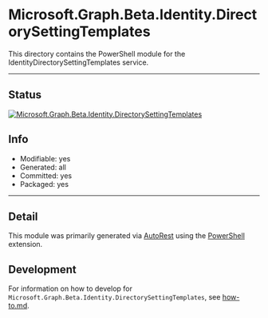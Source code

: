 <!-- region Generated -->
# Microsoft.Graph.Beta.Identity.DirectorySettingTemplates
This directory contains the PowerShell module for the IdentityDirectorySettingTemplates service.

---
## Status
[![Microsoft.Graph.Beta.Identity.DirectorySettingTemplates](https://img.shields.io/powershellgallery/v/Microsoft.Graph.Beta.Identity.DirectorySettingTemplates.svg?style=flat-square&label=Microsoft.Graph.Beta.Identity.DirectorySettingTemplates "Microsoft.Graph.Beta.Identity.DirectorySettingTemplates")](https://www.powershellgallery.com/packages/Microsoft.Graph.Beta.Identity.DirectorySettingTemplates/)

## Info
- Modifiable: yes
- Generated: all
- Committed: yes
- Packaged: yes

---
## Detail
This module was primarily generated via [AutoRest](https://github.com/Azure/autorest) using the [PowerShell](https://github.com/Azure/autorest.powershell) extension.

## Development
For information on how to develop for `Microsoft.Graph.Beta.Identity.DirectorySettingTemplates`, see [how-to.md](how-to.md).
<!-- endregion -->
